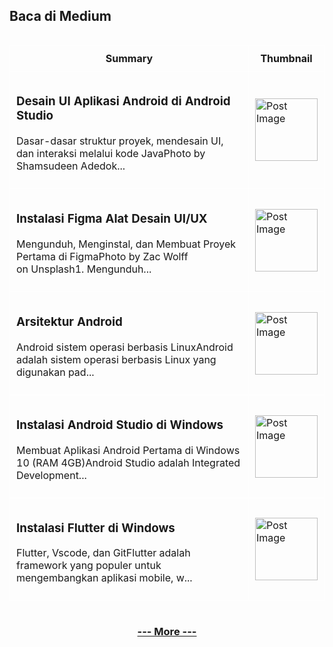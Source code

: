## Baca di Medium

<div style="overflow-x:auto;">
<table style="width: 100%; border-collapse: collapse;">
  <tr>
    <th style="border: 1px solid white; padding: 10px;">Summary</th>
    <th style="border: 1px solid white; padding: 10px;">Thumbnail</th>
  </tr>

<!--START_SECTION:medium-->

  <tr>
    <td style="border: 1px solid white; padding: 10px;"><h3><a href="https://medium.com/@dikaelsaputra/desain-ui-aplikasi-android-di-android-studio-9d8edc4abec5?source=rss-272e0aace4a6------2" target="_blank" style="text-decoration: none;">Desain UI Aplikasi Android di Android Studio</a></h3><p>Dasar-dasar struktur proyek, mendesain UI, dan interaksi melalui kode JavaPhoto by Shamsudeen Adedok...</p></td>
    <td style="border: 1px solid white; padding: 10px;"><img src="https://cdn-images-1.medium.com/max/1024/0*_nsZFw0H_SK1vo_b" alt="Post Image" style="width: 100px; height: auto;" /></td>
  </tr>
  <tr>
    <td style="border: 1px solid white; padding: 10px;"><h3><a href="https://medium.com/@dikaelsaputra/instalasi-figma-alat-desain-ui-ux-d2d3e5bade78?source=rss-272e0aace4a6------2" target="_blank" style="text-decoration: none;">Instalasi Figma Alat Desain UI/UX</a></h3><p>Mengunduh, Menginstal, dan Membuat Proyek Pertama di FigmaPhoto by Zac Wolff on Unsplash1. Mengunduh...</p></td>
    <td style="border: 1px solid white; padding: 10px;"><img src="https://cdn-images-1.medium.com/max/768/1*bO7u7lawFlDbUGCQ22vWTQ.png" alt="Post Image" style="width: 100px; height: auto;" /></td>
  </tr>
  <tr>
    <td style="border: 1px solid white; padding: 10px;"><h3><a href="https://medium.com/@dikaelsaputra/arsitektur-android-eb07231e3546?source=rss-272e0aace4a6------2" target="_blank" style="text-decoration: none;">Arsitektur Android</a></h3><p>Android sistem operasi berbasis LinuxAndroid adalah sistem operasi berbasis Linux yang digunakan pad...</p></td>
    <td style="border: 1px solid white; padding: 10px;"><img src="https://cdn-images-1.medium.com/max/768/1*XdIx3uo2d3xW288tDhbEKw.png" alt="Post Image" style="width: 100px; height: auto;" /></td>
  </tr>
  <tr>
    <td style="border: 1px solid white; padding: 10px;"><h3><a href="https://medium.com/@dikaelsaputra/instalasi-android-studio-di-windows-89c66a7fb97e?source=rss-272e0aace4a6------2" target="_blank" style="text-decoration: none;">Instalasi Android Studio di Windows</a></h3><p>Membuat Aplikasi Android Pertama di Windows 10 (RAM 4GB)Android Studio adalah Integrated Development...</p></td>
    <td style="border: 1px solid white; padding: 10px;"><img src="https://cdn-images-1.medium.com/max/768/1*8gYkBEPUwlty9ELukqnbGQ.png" alt="Post Image" style="width: 100px; height: auto;" /></td>
  </tr>
  <tr>
    <td style="border: 1px solid white; padding: 10px;"><h3><a href="https://medium.com/@dikaelsaputra/instalasi-flutter-di-windows-758eb1830828?source=rss-272e0aace4a6------2" target="_blank" style="text-decoration: none;">Instalasi Flutter di Windows</a></h3><p>Flutter, Vscode, dan GitFlutter adalah framework yang populer untuk mengembangkan aplikasi mobile, w...</p></td>
    <td style="border: 1px solid white; padding: 10px;"><img src="https://cdn-images-1.medium.com/max/741/1*yVQ8hKX9EptxMmkEu90-SQ.png" alt="Post Image" style="width: 100px; height: auto;" /></td>
  </tr>

<!--END_SECTION:medium-->

</table>
</div>

<div align="center">
  
### [--- More ---](https://medium.com/@dikaelsaputra)

</div>
